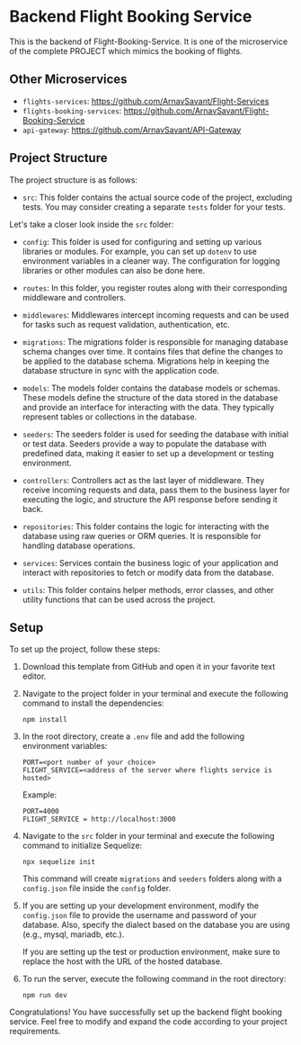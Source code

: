 # Backend Flight Booking Service
This is the backend of Flight-Booking-Service.
It is one of the microservice of the complete PROJECT which mimics the booking of flights.

## Other Microservices
- `flights-services`: https://github.com/ArnavSavant/Flight-Services
- `flights-booking-services`: https://github.com/ArnavSavant/Flight-Booking-Service
- `api-gateway`: https://github.com/ArnavSavant/API-Gateway
 
## Project Structure

The project structure is as follows:

- `src`: This folder contains the actual source code of the project, excluding tests. You may consider creating a separate `tests` folder for your tests.

Let's take a closer look inside the `src` folder:

- `config`: This folder is used for configuring and setting up various libraries or modules. For example, you can set up `dotenv` to use environment variables in a cleaner way. The configuration for logging libraries or other modules can also be done here.

- `routes`: In this folder, you register routes along with their corresponding middleware and controllers.

- `middlewares`: Middlewares intercept incoming requests and can be used for tasks such as request validation, authentication, etc.

- `migrations`: The migrations folder is responsible for managing database schema changes over time. It contains files that define the changes to be applied to the database schema. Migrations help in keeping the database structure in sync with the application code.

- `models`: The models folder contains the database models or schemas. These models define the structure of the data stored in the database and provide an interface for interacting with the data. They typically represent tables or collections in the database.

- `seeders`: The seeders folder is used for seeding the database with initial or test data. Seeders provide a way to populate the database with predefined data, making it easier to set up a development or testing environment.

- `controllers`: Controllers act as the last layer of middleware. They receive incoming requests and data, pass them to the business layer for executing the logic, and structure the API response before sending it back.

- `repositories`: This folder contains the logic for interacting with the database using raw queries or ORM queries. It is responsible for handling database operations.

- `services`: Services contain the business logic of your application and interact with repositories to fetch or modify data from the database.

- `utils`: This folder contains helper methods, error classes, and other utility functions that can be used across the project.

## Setup

To set up the project, follow these steps:

1. Download this template from GitHub and open it in your favorite text editor.

2. Navigate to the project folder in your terminal and execute the following command to install the dependencies:
   ```
   npm install
   ```

3. In the root directory, create a `.env` file and add the following environment variables:
   ```
   PORT=<port number of your choice>
   FLIGHT_SERVICE=<address of the server where flights service is hosted>
   ```
   Example:
   ```
   PORT=4000
   FLIGHT_SERVICE = http://localhost:3000
   ```

4. Navigate to the `src` folder in your terminal and execute the following command to initialize Sequelize:
   ```
   npx sequelize init
   ```

   This command will create `migrations` and `seeders` folders along with a `config.json` file inside the `config` folder.

5. If you are setting up your development environment, modify the `config.json` file to provide the username and password of your database. Also, specify the dialect based on the database you are using (e.g., mysql, mariadb, etc.).

   If you are setting up the test or production environment, make sure to replace the host with the URL of the hosted database.

6. To run the server, execute the following command in the root directory:
   ```
   npm run dev
   ```

Congratulations! You have successfully set up the backend flight booking service. Feel free to modify and expand the code according to your project requirements.